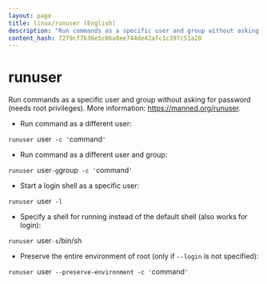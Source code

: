 ```yaml
---
layout: page
title: linux/runuser (English)
description: "Run commands as a specific user and group without asking for password (needs root privileges)."
content_hash: 7279cf7b36e5c06a8ee744de42afc1c397c51a20
---
```

# runuser

Run commands as a specific user and group without asking for password (needs root privileges).
More information: <https://manned.org/runuser>.

- Run command as a different user:

`runuser `<span class="tldr-var badge badge-pill bg-dark-lm bg-white-dm text-white-lm text-dark-dm font-weight-bold">user</span>` -c '`<span class="tldr-var badge badge-pill bg-dark-lm bg-white-dm text-white-lm text-dark-dm font-weight-bold">command</span>`'`

- Run command as a different user and group:

`runuser `<span class="tldr-var badge badge-pill bg-dark-lm bg-white-dm text-white-lm text-dark-dm font-weight-bold">user</span>` -g `<span class="tldr-var badge badge-pill bg-dark-lm bg-white-dm text-white-lm text-dark-dm font-weight-bold">group</span>` -c '`<span class="tldr-var badge badge-pill bg-dark-lm bg-white-dm text-white-lm text-dark-dm font-weight-bold">command</span>`'`

- Start a login shell as a specific user:

`runuser `<span class="tldr-var badge badge-pill bg-dark-lm bg-white-dm text-white-lm text-dark-dm font-weight-bold">user</span>` -l`

- Specify a shell for running instead of the default shell (also works for login):

`runuser `<span class="tldr-var badge badge-pill bg-dark-lm bg-white-dm text-white-lm text-dark-dm font-weight-bold">user</span>` -s `<span class="tldr-var badge badge-pill bg-dark-lm bg-white-dm text-white-lm text-dark-dm font-weight-bold">/bin/sh</span>

- Preserve the entire environment of root (only if `--login` is not specified):

`runuser `<span class="tldr-var badge badge-pill bg-dark-lm bg-white-dm text-white-lm text-dark-dm font-weight-bold">user</span>` --preserve-environment -c '`<span class="tldr-var badge badge-pill bg-dark-lm bg-white-dm text-white-lm text-dark-dm font-weight-bold">command</span>`'`
